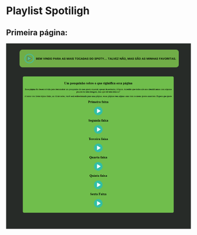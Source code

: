 # Playlist Spotiligh  
## Primeira página:
![descrição da imagem](https://github.com/Bessa1/playlist/blob/main/img/play1.png)
